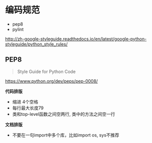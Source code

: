 # 编码规范

- pep8
- pylint

http://zh-google-styleguide.readthedocs.io/en/latest/google-python-styleguide/python_style_rules/

## PEP8

> Style Guide for Python Code

https://www.python.org/dev/peps/pep-0008/

**代码排版**

- 缩进 4个空格
- 每行最大长度79
- 类和top-level函数之间空两行, 类中的方法之间空一行

**文档排版**

- 不要在一句import中多个库，比如import os, sys不推荐
